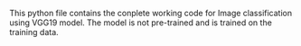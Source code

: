 This python file contains the conplete working code for Image classification using VGG19 model. The model is not pre-trained and is trained on the training data.
